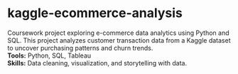 # kaggle-ecommerce-analysis
Coursework project exploring e-commerce data analytics using Python and SQL.
This project analyzes customer transaction data from a Kaggle dataset to uncover purchasing patterns and churn trends.  
**Tools:** Python, SQL, Tableau  
**Skills:** Data cleaning, visualization, and storytelling with data.

